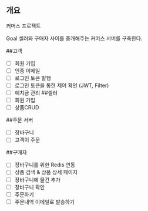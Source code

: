 ## 개요
커머스 프로젝트

Goal 셀러와 구매자 사이를 중개해주는 커머스 서버를 구축한다.

##고객
- [ ] 회원 가입
- [ ] 인증 이메일
- [ ] 로그인 토큰 발행
- [ ] 로그인 토큰을 통한 제어 확인 (JWT, Filter)
- [ ] 예치금 관리
##셀러
 - [ ] 회원 가입
 - [ ] 상품CRUD

##주문 서버
 - [ ] 장바구니
 - [ ] 고객이 주문

##구매자
- [ ] 장바구니를 위한 Redis 연동
- [ ] 상품 검색 & 상품 상세 페이지
- [ ] 장바구니에 물건 추가
- [ ] 장바구니 확인
- [ ] 주문하기
- [ ] 주문내역 이메일로 발송하기
